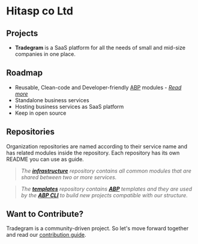 # Hitasp co Ltd

## Projects
 - **Tradegram** is a SaaS platform for all the needs of small and mid-size companies in one place.

## Roadmap
 - Reusable, Clean-code and Developer-friendly [ABP](https://github.com/abpframework/abp) modules - *[Read more](https://abp.io/)*
 - Standalone business services
 - Hosting business services as SaaS platform
 - Keep in open source

## Repositories
 Organization repositories are named according to their service name and has related modules inside the repository. Each repository has its own README you can use as guide. 
 > *The **[infrastructure](https://github.com/hitasp/infrastructure)** repository contains all common modules that are shared between two or more services.*

 > *The **[templates](https://github.com/hitasp/templates)** repository contains **[ABP](https://github.com/abpframework/abp)** templates and they are used by the **[ABP CLI](https://docs.abp.io/en/abp/latest/CLI)** to build new projects compatible with our structure.*

## Want to Contribute?
 Tradegram is a community-driven project. So let's move forward together and read our [contribution guide](https://github.com/hitasp/.github/blob/master/docs/CONTRIBUTING.md).
